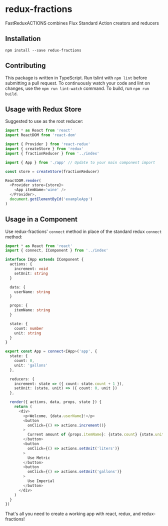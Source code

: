 # redux-fractions
FastReduxACTIONS combines Flux Standard Action creators and reducers

## Installation

`npm install --save redux-fractions`

## Contributing

This package is written in TypeScript. Run tslint with `npm lint` before submitting a pull request. To continuously watch your code and lint on changes, use the `npm run lint-watch` command. To build, run `npm run build`.

## Usage with Redux Store

Suggested to use as the root reducer:

```TypeScript
import * as React from 'react'
import ReactDOM from 'react-dom'

import { Provider } from 'react-redux'
import { createStore } from 'redux'
import { fractionReducer } from '../index'

import { App } from './app' // Update to your main component import

const store = createStore(fractionReducer)

ReactDOM.render(
  <Provider store={store}>
    <App itemName='wine' />
  </Provider>,
  document.getElementById('exampleApp')
)
```

## Usage in a Component

Use redux-fractions' `connect` method in place of the standard redux `connect` method:

```TypeScript
import * as React from 'react'
import { connect, IComponent } from '../index'

interface IApp extends IComponent {
  actions: {
    increment: void
    setUnit: string
  }

  data: {
    userName: string
  }

  props: {
    itemName: string
  }

  state: {
    count: number
    unit: string
  }
}

export const App = connect<IApp>('app', {
  state: {
    count: 0,
    unit: 'gallons'
  },

  reducers: {
    increment: state => ({ count: state.count + 1 }),
    setUnit: (state, unit) => ({ count: 0, unit })
  },

  render({ actions, data, props, state }) {
    return (
      <div>
        <p>Welcome, {data.userName}!</p>
        <button
          onClick={() => actions.increment()}
        >
          Current amount of {props.itemName}: {state.count} {state.unit}
        </button>
        <button
          onClick={() => actions.setUnit('liters')}
        >
          Use Metric
        </button>
        <button
          onClick={() => actions.setUnit('gallons')}
        >
          Use Imperial
        </button>
      </div>
    )
  }
})
```

That's all you need to create a working app with react, redux, and redux-fractions!
